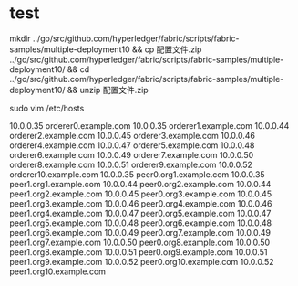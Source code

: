 # test

mkdir ../go/src/github.com/hyperledger/fabric/scripts/fabric-samples/multiple-deployment10 && cp 配置文件.zip ../go/src/github.com/hyperledger/fabric/scripts/fabric-samples/multiple-deployment10/ && cd ../go/src/github.com/hyperledger/fabric/scripts/fabric-samples/multiple-deployment10/ && unzip 配置文件.zip

sudo vim /etc/hosts

10.0.0.35 orderer0.example.com
10.0.0.35 orderer1.example.com
10.0.0.44 orderer2.example.com
10.0.0.45 orderer3.example.com
10.0.0.46 orderer4.example.com
10.0.0.47 orderer5.example.com
10.0.0.48 orderer6.example.com
10.0.0.49 orderer7.example.com
10.0.0.50 orderer8.example.com
10.0.0.51 orderer9.example.com
10.0.0.52 orderer10.example.com
10.0.0.35 peer0.org1.example.com
10.0.0.35 peer1.org1.example.com
10.0.0.44 peer0.org2.example.com
10.0.0.44 peer1.org2.example.com
10.0.0.45 peer0.org3.example.com
10.0.0.45 peer1.org3.example.com
10.0.0.46 peer0.org4.example.com
10.0.0.46 peer1.org4.example.com
10.0.0.47 peer0.org5.example.com
10.0.0.47 peer1.org5.example.com
10.0.0.48 peer0.org6.example.com
10.0.0.48 peer1.org6.example.com
10.0.0.49 peer0.org7.example.com
10.0.0.49 peer1.org7.example.com
10.0.0.50 peer0.org8.example.com
10.0.0.50 peer1.org8.example.com
10.0.0.51 peer0.org9.example.com
10.0.0.51 peer1.org9.example.com
10.0.0.52 peer0.org10.example.com
10.0.0.52 peer1.org10.example.com
